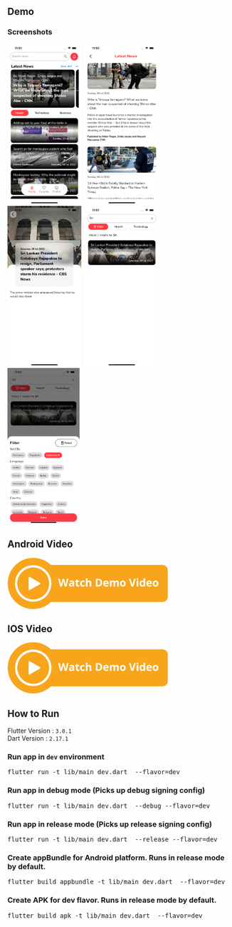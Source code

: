 ## Demo

### Screenshots
<img src="./screenshots/1.png" height="360px"/>&nbsp;
<img src="./screenshots/2.png" height="360px"/>&nbsp;
<img src="./screenshots/3.png" height="360px"/>&nbsp;
<img src="./screenshots/4.png" height="360px"/>&nbsp;
<img src="./screenshots/5.png" height="350px"/>
## Android Video
[![Watch the video](./screenshots/demo.png)](https://drive.google.com/file/d/1Of8KyHi6Xc2SpMkfxuKe9vacP5NRUjKh/view?usp=sharing)

## IOS Video
[![Watch the video](./screenshots/demo.png)](https://drive.google.com/file/d/1ReL3MrkBix54nomuiYEOSlUL5iDp1dWR/view?usp=sharing)

## How to Run

Flutter Version : `3.0.1` <br/>
Dart Version    : `2.17.1` 

### Run app in `dev` environment
<pre>flutter run -t lib/main_dev.dart  --flavor=dev </pre>
### Run app in debug mode (Picks up debug signing config)
<pre>flutter run -t lib/main_dev.dart  --debug --flavor=dev </pre>
### Run app in release mode (Picks up release signing config)
<pre>flutter run -t lib/main_dev.dart  --release --flavor=dev </pre>
### Create appBundle for Android platform. Runs in release mode by default.
<pre>flutter build appbundle -t lib/main_dev.dart  --flavor=dev </pre>
### Create APK for dev flavor. Runs in release mode by default.
<pre>flutter build apk -t lib/main_dev.dart  --flavor=dev </pre>
